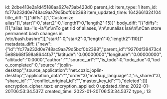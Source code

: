 id: 2dbe413e2a1d45188aa627e73ab423d0
parent_id: 
item_type: 1
item_id: fc77a232d0e748ac9aa79d5bcf0b2398
item_updated_time: 1642661324104
title_diff: "[{\"diffs\":[[1,\"Customize alias\"]],\"start1\":0,\"start2\":0,\"length1\":0,\"length2\":15}]"
body_diff: "[{\"diffs\":[[1,\"alias lsa='ls -la'\\\n\\\nTo get rid of aliases, \\\n\\\nunalias lsa\\\n\\\nCan store permanent bash changes in /etc/bash.bashrc\"]],\"start1\":0,\"start2\":0,\"length1\":0,\"length2\":110}]"
metadata_diff: {"new":{"id":"fc77a232d0e748ac9aa79d5bcf0b2398","parent_id":"9270df39473c45e88b68f598a8644fa7","latitude":"0.00000000","longitude":"0.00000000","altitude":"0.0000","author":"","source_url":"","is_todo":0,"todo_due":0,"todo_completed":0,"source":"joplin-desktop","source_application":"net.cozic.joplin-desktop","application_data":"","order":0,"markup_language":1,"is_shared":0,"share_id":"","conflict_original_id":"","master_key_id":""},"deleted":[]}
encryption_cipher_text: 
encryption_applied: 0
updated_time: 2022-01-20T06:53:34.537Z
created_time: 2022-01-20T06:53:34.537Z
type_: 13